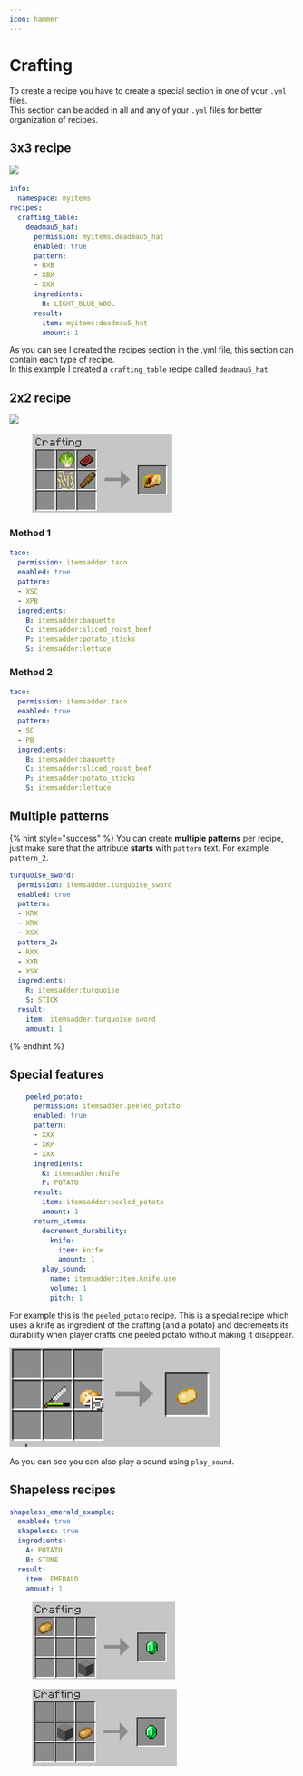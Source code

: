 ```yaml
---
icon: hammer
---
```


# Crafting

To create a recipe you have to create a special section in one of your `.yml` files.\
This section can be added in all and any of your `.yml` files for better organization of recipes.

## 3x3 recipe

![](../../.gitbook/assets/image_\(42\).png)

```yaml
info:
  namespace: myitems
recipes:
  crafting_table:
    deadmau5_hat:
      permission: myitems.deadmau5_hat
      enabled: true
      pattern:
      - BXB
      - XBX
      - XXX
      ingredients:
        B: LIGHT_BLUE_WOOL
      result:
        item: myitems:deadmau5_hat
        amount: 1
```

As you can see I created the recipes section in the .yml file, this section can contain each type of recipe.\
In this example I created a `crafting_table` recipe called `deadmau5_hat`.

## 2x2 recipe

![](../../.gitbook/assets/image_\(41\).png)

<figure><img src="../../.gitbook/assets/image (1) (1) (1) (1) (1) (1) (1).png" alt=""><figcaption></figcaption></figure>

### Method 1

```yaml
taco:
  permission: itemsadder.taco
  enabled: true
  pattern:
  - XSC
  - XPB
  ingredients:
    B: itemsadder:baguette
    C: itemsadder:sliced_roast_beef
    P: itemsadder:potato_sticks
    S: itemsadder:lettuce
```

### Method 2

```yaml
taco:
  permission: itemsadder.taco
  enabled: true
  pattern:
  - SC
  - PB
  ingredients:
    B: itemsadder:baguette
    C: itemsadder:sliced_roast_beef
    P: itemsadder:potato_sticks
    S: itemsadder:lettuce
```

## Multiple patterns

{% hint style="success" %}
You can create **multiple patterns** per recipe, just make sure that the attribute **starts** with `pattern` text. For example `pattern_2`.

```yaml
turquoise_sword:
  permission: itemsadder.turquoise_sword
  enabled: true
  pattern:
  - XRX
  - XRX
  - XSX
  pattern_2:
  - RXX
  - XXR
  - XSX
  ingredients:
    R: itemsadder:turquoise
    S: STICK
  result:
    item: itemsadder:turquoise_sword
    amount: 1
```
{% endhint %}

## Special features

```yaml
    peeled_potato:
      permission: itemsadder.peeled_potato
      enabled: true
      pattern:
      - XXX
      - XKP
      - XXX
      ingredients:
        K: itemsadder:knife
        P: POTATO
      result:
        item: itemsadder:peeled_potato
        amount: 1
      return_items:
        decrement_durability:
          knife:
            item: knife
            amount: 1
        play_sound:
          name: itemsadder:item.knife.use
          volume: 1
          pitch: 1
```

For example this is the `peeled_potato` recipe. This is a special recipe which uses a knife as ingredient of the crafting (and a potato) and decrements its durability when player crafts one peeled potato without making it disappear.

![](<../../.gitbook/assets/image (10) (1).png>)

As you can see you can also play a sound using `play_sound`.

## Shapeless recipes

```yaml
shapeless_emerald_example:
  enabled: true
  shapeless: true
  ingredients:
    A: POTATO
    B: STONE
  result:
    item: EMERALD
    amount: 1
```

<figure><img src="../../.gitbook/assets/emerald_shapeless_2.png" alt=""><figcaption></figcaption></figure>

<figure><img src="../../.gitbook/assets/emerald_shapeless_1.png" alt=""><figcaption></figcaption></figure>
